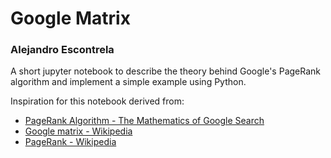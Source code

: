 # Google Matrix
### Alejandro Escontrela
A short jupyter notebook to describe the theory behind Google's PageRank algorithm and implement a simple example using Python. 

Inspiration for this notebook derived from: 

* [PageRank Algorithm - The Mathematics of Google Search](http://www.math.cornell.edu/~mec/Winter2009/RalucaRemus/Lecture3/lecture3.html)
* [Google matrix - Wikipedia](https://en.wikipedia.org/wiki/Google_matrix) 
* [PageRank - Wikipedia](https://en.wikipedia.org/wiki/PageRank)

